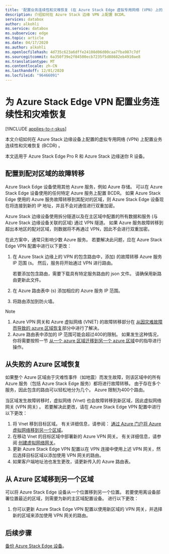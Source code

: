 ```yaml
---
title: '配置业务连续性和灾难恢复 (在 Azure Stack Edge 虚拟专用网络 (VPN) 上的 BCDR) '
description: 介绍如何在 Azure Stack 边缘 VPN 上配置 BCDR。
services: databox
author: alkohli
ms.service: databox
ms.subservice: edge
ms.topic: article
ms.date: 04/17/2020
ms.author: alkohli
ms.openlocfilehash: 4d735c623a6dffe24108d06d00caa7fba987c7df
ms.sourcegitcommit: 6a350f39e2f04500ecb7235f5d88682eb4910ae8
ms.translationtype: MT
ms.contentlocale: zh-CN
ms.lasthandoff: 12/01/2020
ms.locfileid: "96466091"
---
```

# <a name="configure-business-continuity-and-disaster-recovery-for-azure-stack-edge-vpn"></a>为 Azure Stack Edge VPN 配置业务连续性和灾难恢复

[!INCLUDE [applies-to-r-skus](../../includes/azure-stack-edge-applies-to-r-sku.md)]

本文介绍如何在 Azure Stack 边缘设备上配置的虚拟专用网络 (VPN) 上配置业务连续性和灾难恢复 (BCDR) 。

本文适用于 Azure Stack Edge Pro R 和 Azure Stack 边缘迷你 R 设备。

## <a name="configure-failover-to-a-paired-region"></a>配置到配对区域的故障转移

Azure Stack Edge 设备使用其他 Azure 服务，例如 Azure 存储。 可以在 Azure Stack Edge 设备使用的任何特定 Azure 服务上配置 BCDR。 如果 Azure Stack Edge 使用的 Azure 服务故障转移到其配对的区域，则 Azure Stack Edge 设备现在将连接到新的 IP 地址，并且不会对通信进行双重加密。 

Azure Stack 边缘设备使用拆分隧道以及在主区域中配置的所有数据和服务 (与 Azure Stack 边缘设备关联的区域) 通过 VPN 隧道。 如果 Azure 服务故障转移到超出本地区的配对区域，则数据将不再通过 VPN，因此不会进行双重加密。 

在此方案中，通常只影响少数 Azure 服务。 若要解决此问题，应在 Azure Stack Edge VPN 配置中进行以下更改：

1. 在 Azure Stack 边缘上的 VPN 的包含路由中，添加) 的故障转移 Azure 服务 IP 范围 (s。 然后，服务将开始通过 VPN 进行路由。

    若要添加包含路由，需要下载具有特定服务路由的 json 文件。 请确保用新路由更新此文件。
2. 在 Azure 路由表中 (s) 添加相应的 Azure 服务 IP 范围。
3. 将路由添加到防火墙。

> [!NOTE]
>
> 1. Azure VPN 网关和 Azure 虚拟网络 (VNET) 的故障转移部分在 [从因灾难故障而导致的 azure 区域恢复](#recover-from-a-failed-azure-region)部分中进行了解决。
> 2. Azure 路由表中添加的 IP 范围可能会超过400的限制。 如果发生这种情况，你将需要按照一节 [从一个 azure 区域迁移到另一个 azure 区域](#move-from-an-azure-region-to-another)中的指导进行操作。

## <a name="recover-from-a-failed-azure-region"></a>从失败的 Azure 区域恢复

如果整个 Azure 区域由于灾难性事件（如地震）而发生故障，则该区域中的所有 Azure 服务（包括 Azure Stack Edge 服务）都将进行故障转移。 由于存在多个服务，因此包含的路由可以轻松地分为几个。 Azure 限制为400个路由。 

当区域发生故障转移时，虚拟网络 (Vnet) 也会故障转移到新区域，因此虚拟网络网关 (VPN 网关) 。 若要解决此更改，请在 Azure Stack Edge VPN 配置中进行以下更改：

1. 将 Vnet 移到目标区域。 有关详细信息，请参阅： [通过 Azure 门户将 Azure 虚拟网络移到另一个区域](../virtual-network/move-across-regions-vnet-portal.md)。
2. 在移动 Vnet 的目标区域中部署新的 Azure VPN 网关。 有关详细信息，请参阅 [创建虚拟网络网关](../vpn-gateway/vpn-gateway-howto-point-to-site-resource-manager-portal.md#creategw)。
3. 更新 Azure Stack Edge VPN 配置以在 VPN 连接中使用上述 VPN 网关，然后选择目标区域以添加使用 VPN 网关的路由。
4. 如果客户端地址池也发生更改，请更新传入的 Azure 路由表。 

## <a name="move-from-an-azure-region-to-another"></a>从 Azure 区域移到另一个区域

可以将 Azure Stack Edge 设备从一个位置移到另一个位置。 若要使用离设备部署位置最近的区域，则需要为新的主区域配置设备。 进行以下更改：

1. 你可以更新 Azure Stack Edge VPN 配置以使用新区域的 VPN 网关，并选择新的区域来添加使用 VPN 网关的路由。

## <a name="next-steps"></a>后续步骤

[备份 Azure Stack Edge 设备](azure-stack-edge-gpu-prepare-device-failure.md)。